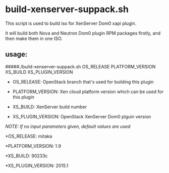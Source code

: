 # build-xenserver-suppack.sh

This script is used to build iso for XenServer Dom0 xapi plugin.

It will build both Nova and Neutron Dom0 plugin RPM packages firstly,
and then make them in one ISO.


## usage:

#####./build-xenserver-suppack.sh OS_RELEASE PLATFORM_VERSION XS_BUILD XS_PLUGIN_VERSION

* OS_RELEASE: OpenStack branch that's used for building this plugin

* PLATFORM_VERSION: Xen cloud platform version which can be used for this plugin

* XS_BUILD: XenServer build number

* XS_PLUGIN_VERSION: OpenStack XenServer Dom0 plguin version


*NOTE: If no input parameters given, default values are used*

*OS_RELEASE: mitaka

*PLATFORM_VERSION: 1.9

*XS_BUILD: 90233c

*XS_PLUGIN_VERSION: 2015.1
